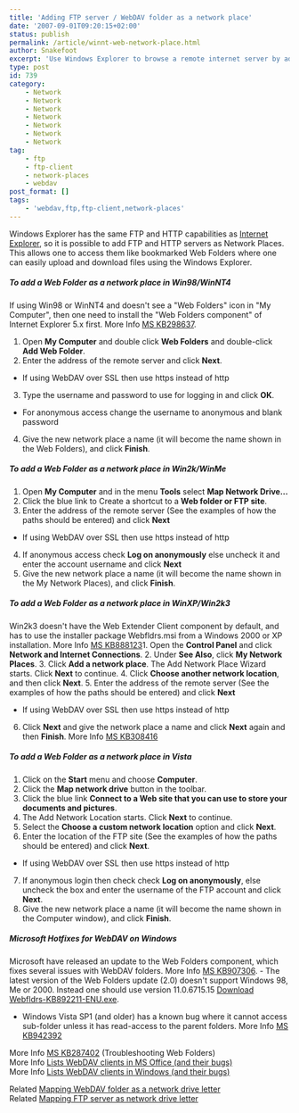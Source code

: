```yaml
---
title: 'Adding FTP server / WebDAV folder as a network place'
date: '2007-09-01T09:20:15+02:00'
status: publish
permalink: /article/winnt-web-network-place.html
author: Snakefoot
excerpt: 'Use Windows Explorer to browse a remote internet server by adding it as a network place.'
type: post
id: 739
category:
    - Network
    - Network
    - Network
    - Network
    - Network
    - Network
    - Network
tag:
    - ftp
    - ftp-client
    - network-places
    - webdav
post_format: []
tags:
    - 'webdav,ftp,ftp-client,network-places'
---
```

Windows Explorer has the same FTP and HTTP capabilities as [Internet Explorer](/article/ie-ftp-client.html), so it is possible to add FTP and HTTP servers as Network Places. This allows one to access them like bookmarked Web Folders where one can easily upload and download files using the Windows Explorer.

##### To add a Web Folder as a network place in Win98/WinNT4

 If using Win98 or WinNT4 and doesn't see a "Web Folders" icon in "My Computer", then one need to install the "Web Folders component" of Internet Explorer 5.x first. More Info [MS KB298637](http://support.microsoft.com/kb/298637 "No option to install Web Folders when you install Internet Explorer 6").
1. Open **My Computer** and double click **Web Folders** and double-click **Add Web Folder**.
2. Enter the address of the remote server and click **Next**. 
  - If using WebDAV over SSL then use https instead of http
3. Type the username and password to use for logging in and click **OK**. 
  - For anonymous access change the username to anonymous and blank password
4. Give the new network place a name (it will become the name shown in the Web Folders), and click **Finish**.

##### To add a Web Folder as a network place in Win2k/WinMe

1. Open **My Computer** and in the menu **Tools** select **Map Network Drive...**
2. Click the blue link to Create a shortcut to a **Web folder or FTP site**.
3. Enter the address of the remote server (See the examples of how the paths should be entered) and click **Next**
  - If using WebDAV over SSL then use https instead of http
4. If anonymous access check **Log on anonymously** else uncheck it and enter the account username and click **Next**
5. Give the new network place a name (it will become the name shown in the My Network Places), and click **Finish**.

##### To add a Web Folder as a network place in WinXP/Win2k3

 Win2k3 doesn't have the Web Extender Client component by default, and has to use the installer package Webfldrs.msi from a Windows 2000 or XP installation. More Info [MS KB888123](http://support.microsoft.com/kb/888123 "You cannot connect to a Web folder from a Windows Server 2003 or Windows XP x64 machine")1. Open the **Control Panel** and click **Network and Internet Connections**.
2. Under **See Also**, click **My Network Places**.
3. Click **Add a network place**. The Add Network Place Wizard starts. Click **Next** to continue.
4. Click **Choose another network location**, and then click **Next**.
5. Enter the address of the remote server (See the examples of how the paths should be entered) and click **Next**
  - If using WebDAV over SSL then use https instead of http
6. Click **Next** and give the network place a name and click **Next** again and then **Finish**. More Info [MS KB308416](http://support.microsoft.com/kb/308416 "HOW TO: Create a Shortcut to a Network Location in Windows XP [Q308416]")

##### To add a Web Folder as a network place in Vista

1. Click on the **Start** menu and choose **Computer**.
2. Click the **Map network drive** button in the toolbar.
3. Click the blue link **Connect to a Web site that you can use to store your documents and pictures**.
4. The Add Network Location starts. Click **Next** to continue.
5. Select the **Choose a custom network location** option and click **Next**.
6. Enter the location of the FTP site (See the examples of how the paths should be entered) and click **Next**. 
  - If using WebDAV over SSL then use https instead of http
7. If anonymous login then check check **Log on anonymously**, else uncheck the box and enter the username of the FTP account and click **Next**.
8. Give the new network place a name (it will become the name shown in the Computer window), and click **Finish**.

##### Microsoft Hotfixes for WebDAV on Windows

 Microsoft have released an update to the Web Folders component, which fixes several issues with WebDAV folders. More Info [MS KB907306](http://www.microsoft.com/downloads/details.aspx?FamilyId=17C36612-632E-4C04-9382-987622ED1D64). - The latest version of the Web Folders update (2.0) doesn't support Windows 98, Me or 2000. Instead one should use version 11.0.6715.15 [Download Webfldrs-KB892211-ENU.exe](http://smallvoid.orgfree.com/?file=Webfldrs-KB892211-ENU.exe.zip).
- Windows Vista SP1 (and older) has a known bug where it cannot access sub-folder unless it has read-access to the parent folders. More Info [MS KB942392](http://support.microsoft.com/kb/942392 "On a Windows Vista-based computer, you cannot access certain directories on a WebDAV server")
 
 More Info [MS KB287402](http://support.microsoft.com/kb/287402 "Troubleshooting Web Folders") (Troubleshooting Web Folders)  
 More Info [Lists WebDAV clients in MS Office (and their bugs)](http://greenbytes.de/tech/webdav/webfolder-client-list.html "Web Folder Client (MSDAIPP.DLL) Versions and Issues List")  
 More Info [Lists WebDAV clients in Windows (and their bugs)](http://greenbytes.de/tech/webdav/webdav-redirector-list.html "WebDAV Mini-Redirector (MRXDAV.SYS) Versions and Issues List")  
  
 Related [Mapping WebDAV folder as a network drive letter](/article/winnt-webdav-network-drive.html)  
 Related [Mapping FTP server as network drive letter](/article/ftp-map-network-drive.html)  